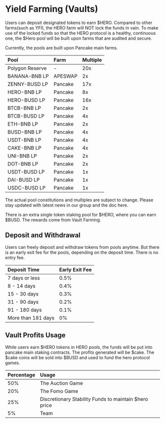 # Yield Farming \(Vaults\)

Users can deposit designated tokens to earn $HERO. Compared to other farms\(such as YFI\), the HERO farm will NOT lock the funds in vain. To make use of the locked funds so that the HERO protocol is a healthy, continuous one, the $Hero pool will be built upon farms that are audited and secure.

Currently, the pools are built upon Pancake main farms.

| Pool | Farm | Multiple |
| :--- | :--- | :--- |
| Polygon Reserve | - | 20x |
| BANANA-BNB LP | APESWAP | 2x |
| ZENNY-BUSD LP | Pancake | 17x |
| HERO-BNB LP | Pancake | 8x |
| HERO-BUSD LP | Pancake | 16x |
| BTCB-BNB LP | Pancake | 2x |
| BTCB-BUSD LP | Pancake | 4x |
| ETH-BNB LP | Pancake | 2x |
| BUSD-BNB LP | Pancake | 4x |
| USDT-BNB LP | Pancake | 4x |
| CAKE-BNB LP | Pancake | 4x |
| UNI-BNB LP | Pancake | 2x |
| DOT-BNB LP | Pancake | 2x |
| USDT-BUSD LP | Pancake | 1x |
| DAI-BUSD LP | Pancake | 1x |
| USDC-BUSD LP | Pancake | 1x |

The actual pool constitutions and multiples are subject to change. Please stay updated with latest news in our group and the doc here.

There is an extra single token staking pool for $HERO, where you can earn $BUSD. The rewards come from Vault Farming.

## Deposit and Withdrawal

Users can freely deposit and withdraw tokens from pools anytime. But there is an early exit fee for the pools, depending on the deposit time. There is no entry fee.

| Deposit Time | Early Exit Fee |
| :--- | :--- |
| 7 days or less | 0.5% |
| 8 - 14 days | 0.4% |
| 15 - 30 days | 0.3% |
| 31 - 90 days | 0.2% |
| 91 - 180 days | 0.1% |
| More than 181 days | 0% |

## Vault Profits Usage

While users earn $HERO tokens in HERO pools, the funds will be put into pancake main staking contracts. The profits generated will be $cake. The $cake coins will be sold into $BUSD and used to fund the hero protocol games.

| Percentage | Usage |
| :--- | :--- |
| 50% | The Auction Game |
| 20% | The Fomo Game |
| 25% | Discretionary Stability Funds to maintain $hero price |
| 5% | Team |

